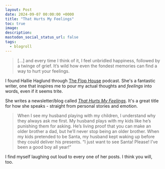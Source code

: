 ```yaml
---
layout: Post
date: 2024-09-07 00:00:00 +0000
title: "That Hurts My Feelings"
toc: true
image: 
description: 
mastodon_social_status_url: false
tags: 
  - blogroll
---
```




> [...] and every time I think of it, I feel unbridled happiness, followed by a twinge of grief. It’s wild how even the fondest memories can find a way to hurt your feelings.

I found Hallie Haglund through [The Flop House](https://www.flophousepodcast.com) podcast. She's a fantastic writer, one that inspires me to pour my actual thoughts and _feelings_ into words, even if it seems trite. 

She writes a newsletter/blog called _[That Hurts My Feelings](https://halliehaglund.substack.com)_. It's a great title for how she speaks - straight from personal stories and emotion. 

> When I see my husband playing with my children, I understand why they always ask me first. My husband plays with my kids like he’s punishing them for asking. He’s living proof that you can make an older brother a dad, but he’ll never stop being an older brother. When my kids pretended to be Santa, my husband kept waking up before they could deliver his presents. “I just want to see Santa! Please! I’ve been a good boy all year!”

I find myself laughing out loud to every one of her posts. I think you will, too.

